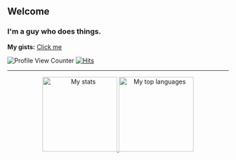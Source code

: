## Welcome
### I'm a guy who does things.
**My gists:** [Click me](https://gist.github.com/r4v10l1)

![Profile View Counter](https://komarev.com/ghpvc/?username=r4v10l1&color=282828&label=Profile+visits)
[![Hits](https://hits.seeyoufarm.com/api/count/incr/badge.svg?url=https%3A%2F%2Fgithub.com%2Fr4v10l1%2Fpython_dehasher&count_bg=%23282828&title_bg=%23555555&icon=clyp.svg&icon_color=%23E7E7E7&title=Hits&edge_flat=false)](https://hits.seeyoufarm.com)

<hr>

<p align="center">
  <a target="_blank" href="https://github.com/r4v10l1">
    <img height="170em" src="https://github-readme-stats.vercel.app/api?username=r4v10l1&show_icons=true&include_all_commits=true&count_private=true&theme=gruvbox" alt="My stats" />
    <img height="170em" src="https://github-readme-stats.vercel.app/api/top-langs/?username=r4v10l1&layout=compact&theme=gruvbox" alt="My top languages" />
   </a>
</p>
